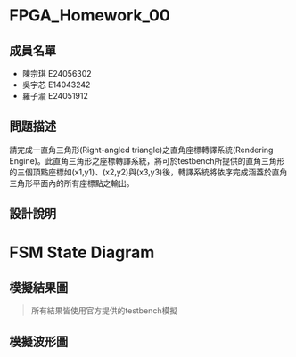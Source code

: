 # FPGA_Homework_00
## 成員名單
* 陳宗琪 E24056302
* 吳宇芯 E14043242
* 羅子渝 E24051912

## 問題描述
請完成一直角三角形(Right-angled triangle)之直角座標轉譯系統(Rendering Engine)。此直角三角形之座標轉譯系統，將可於testbench所提供的直角三角形的三個頂點座標如(x1,y1)、(x2,y2)與(x3,y3)後，轉譯系統將依序完成涵蓋於直角三角形平面內的所有座標點之輸出。

## 設計說明
# FSM State Diagram

## 模擬結果圖
>所有結果皆使用官方提供的testbench模擬
## 模擬波形圖
